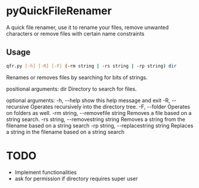pyQuickFileRenamer
==================
  A quick file renamer, use it to rename your files, remove unwanted characters or remove files with certain name constraints

## Usage ##
```bash
qfr.py [-h] [-R] [-F] (-rm string | -rs string | -rp string) dir
```

Renames or removes files by searching for bits of strings.

positional arguments:
  dir                   Directory to search for files.

optional arguments:
  -h, --help            show this help message and exit
  -R, --recursive       Operates recursively into the directory tree.
  -F, --folder          Operates on folders as well.
  -rm string, --removefile string
                        Removes a file based on a string search.
  -rs string, --removestring string
                        Removes a string from the filename based on a string
                        search
  -rp string, --replacestring string
                        Replaces a string in the filename based on a string
                        search

# TODO #
 - Implement functionalities
 - ask for permission if directory requires super user
